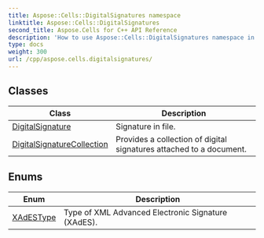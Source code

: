 ```yaml
---
title: Aspose::Cells::DigitalSignatures namespace
linktitle: Aspose::Cells::DigitalSignatures
second_title: Aspose.Cells for C++ API Reference
description: 'How to use Aspose::Cells::DigitalSignatures namespace in C++.'
type: docs
weight: 300
url: /cpp/aspose.cells.digitalsignatures/
---
```




## Classes

| Class | Description |
| --- | --- |
| [DigitalSignature](./digitalsignature/) | Signature in file. |
| [DigitalSignatureCollection](./digitalsignaturecollection/) | Provides a collection of digital signatures attached to a document. |
## Enums

| Enum | Description |
| --- | --- |
| [XAdESType](./xadestype/) | Type of XML Advanced Electronic Signature (XAdES). |
